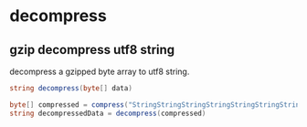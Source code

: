 # decompress

## gzip decompress utf8 string

decompress a gzipped byte array to utf8 string.

```csharp
string decompress(byte[] data)
```

```csharp
byte[] compressed = compress("StringStringStringStringStringStringString")
string decompressedData = decompress(compressed)
```

